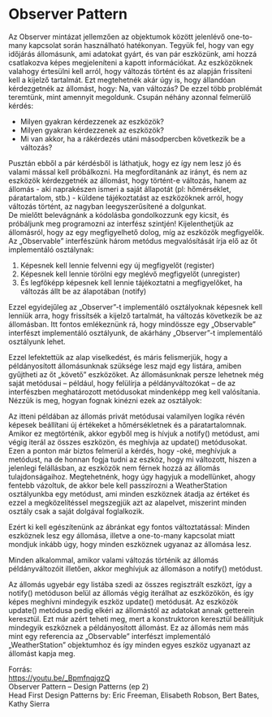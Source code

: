 <h1>Observer Pattern</h1>

<p>Az Observer mintázat jellemzően az objektumok között jelenlévő one-to-many kapcsolat során használható hatékonyan. Tegyük fel, hogy van egy időjárás állomásunk, ami adatokat gyárt, és van pár eszközünk, ami hozzá csatlakozva képes megjeleníteni a kapott információkat. Az eszközöknek valahogy értesülni kell arról, hogy változás történt és az alapján frissíteni kell a kijelző tartalmát. Ezt megtehetnék akár úgy is, hogy állandóan kérdezgetnék az állomást, hogy: Na, van változás?
De ezzel több problémát teremtünk, mint amennyit megoldunk. Csupán néhány azonnal felmerülő kérdés:</p>
<ul>
    <li>Milyen gyakran kérdezzenek az eszközök?</li>
    <li>Milyen gyakran kérdezzenek az eszközök?</li>
    <li>Mi van akkor, ha a rákérdezés utáni másodpercben következik be a változás?</li>
</ul>

<p>Pusztán ebből a pár kérdésből is láthatjuk, hogy ez így nem lesz jó és valami mással kell próbálkozni. Ha megfordítanánk
az irányt, és nem az eszközök kérdezgetnék az állomást, hogy történt-e változás, hanem az állomás - aki naprakészen
ismeri a saját állapotát (pl: hőmérséklet, páratartalom, stb.) - küldene tájékoztatást az eszközöknek arról, hogy
változás történt, az nagyban leegyszerűsítené a dolgunkat.<br>
De mielőtt belevágnánk a kódolásba gondolkozzunk egy kicsit, és próbáljunk meg programozni az interfész szintjén!
Kijelenthetjük az állomásról, hogy az egy megfigyelhető dolog, míg az eszközök megfigyelők. Az „Observable” interfészünk
három metódus megvalósítását írja elő az őt implementáló osztálynak: </p>
<ol>
<li>Képesnek kell lennie felvenni egy új megfigyelőt (register)</li>
<li>Képesnek kell lennie törölni egy meglévő megfigyelőt (unregister)</li>
<li>És legfőképp képesnek kell lennie tájékoztatni a megfigyelőket, ha változás állt be az álapotában (notify)</li>
</ol>

<p>Ezzel egyidejűleg az „Observer”-t implementáló osztályoknak képesnek kell lenniük arra, hogy frissítsék a kijelző tartalmát, ha változás következik be az állomásban. Itt fontos emlékeznünk rá, hogy mindössze egy „Observable” interfészt implementáló osztályunk, de akárhány „Observer”-t implementáló osztályunk lehet.</p>

<p>Ezzel lefektettük az alap viselkedést, és máris felismerjük, hogy a példányosított állomásunknak szüksége lesz majd egy
listára, amiben gyűjtheti az őt „követő” eszközöket. Az állomásunknak persze lehetnek még saját metódusai – például,
hogy felülírja a példányváltozókat – de az interfészben meghatározott metódusokat mindenképp meg kell valósítania.
Nézzük is meg, hogyan fognak kinézni ezek az osztályok:</p>

<p>Az itteni példában az állomás privát metódusai valamilyen logika révén képesek beállítani új értékeket a hőmérsékletnek
és a páratartalomnak. Amikor ez megtörténik, akkor egyből meg is hívjuk a notify() metódust, ami végig iterál az összes
eszközön, és meghívja az update() metódusokat.
Ezen a ponton már biztos felmerül a kérdés, hogy -oké, meghívjuk a metódust, na de honnan fogja tudni az eszköz, hogy mi
változott, hiszen a jelenlegi felállásban, az eszközök nem férnek hozzá az állomás tulajdonságaihoz. Megtehetnénk, hogy
úgy hagyjuk a modellünket, ahogy fentebb vázoltuk, de akkor bele kell passzírozni a WeatherStation osztályunkba egy
metódust, ami minden eszköznek átadja az értéket és ezzel a megközelítéssel megszegjük azt az alapelvet, miszerint
minden osztály csak a saját dolgával foglalkozik.</p>
Ezért ki kell egészítenünk az ábránkat egy fontos változtatással:
Minden eszköznek lesz egy állomása, illetve a one-to-many kapcsolat miatt mondjuk inkább úgy, hogy minden eszköznek
ugyanaz az állomása lesz.

Minden alkalommal, amikor valami változás történik az állomás példányváltozóit illetően, akkor meghívjuk az állomáson a
notify() metódust.

Az állomás ugyebár egy listába szedi az összes regisztrált eszközt, így a notify() metóduson belül az állomás végig
iterálhat az eszközökön, és így képes meghívni mindegyik eszköz update() metódusát.
Az eszközök update() metódusa pedig elkéri az állomástól az adatokat annak getterein keresztül. Ezt már azért teheti
meg, mert a konstruktoron keresztül beállítjuk mindegyik eszköznek a példányosított állomást. Ez az állomás nem más mint
egy referencia az „Observable” interfészt implementáló „WeatherStation” objektumhoz és így minden egyes eszköz ugyanazt
az állomást kapja meg.

Forrás:<br>
<a>https://youtu.be/_BpmfnqjgzQ
<br>Observer Pattern – Design Patterns (ep 2)<br>
Head First Design Patterns by: Eric Freeman, Elisabeth Robson, Bert Bates, Kathy Sierra